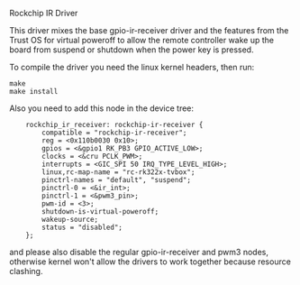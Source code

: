 Rockchip IR Driver

This driver mixes the base gpio-ir-receiver driver and the features from the Trust OS for virtual poweroff to allow the remote controller wake up the board from suspend or shutdown when the power key is pressed.

To compile the driver you need the linux kernel headers, then run:

```
make
make install
```

Also you need to add this node in the device tree:
```
	rockchip_ir_receiver: rockchip-ir-receiver {
		compatible = "rockchip-ir-receiver";
		reg = <0x110b0030 0x10>;
		gpios = <&gpio1 RK_PB3 GPIO_ACTIVE_LOW>;
		clocks = <&cru PCLK_PWM>;
		interrupts = <GIC_SPI 50 IRQ_TYPE_LEVEL_HIGH>;
		linux,rc-map-name = "rc-rk322x-tvbox";
		pinctrl-names = "default", "suspend";
		pinctrl-0 = <&ir_int>;
		pinctrl-1 = <&pwm3_pin>;
		pwm-id = <3>;
		shutdown-is-virtual-poweroff;
		wakeup-source;
		status = "disabled";
	};
```

and please also disable the regular gpio-ir-receiver and pwm3 nodes, otherwise kernel won't allow the drivers to work together because resource clashing.
